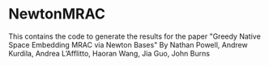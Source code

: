 # NewtonMRAC
This contains the code to generate the results for the paper "Greedy Native Space Embedding MRAC via Newton Bases" By Nathan Powell, Andrew Kurdila, Andrea L’Afflitto, Haoran Wang,  Jia Guo, John Burns

